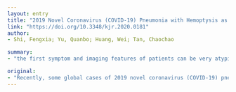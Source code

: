 ```yaml
---
layout: entry
title: "2019 Novel Coronavirus (COVID-19) Pneumonia with Hemoptysis as the Initial Symptom: CT and Clinical Features"
link: "https://doi.org/10.3348/kjr.2020.0181"
author:
- Shi, Fengxia; Yu, Quanbo; Huang, Wei; Tan, Chaochao

summary:
- "the first symptom and imaging features of patients can be very atypical and early diagnosis of COVID-19 infections remains a challenge. It would aid radiologists and clinicians to be aware of the early symptom of the disease and contribute to the prevention of infected patients being missed. Some cases have been caused by second- or third-generation transmission of the viral infection. This resulted in no traceable epidemiological history of the virus."

original:
- "Recently, some global cases of 2019 novel coronavirus (COVID-19) pneumonia have been caused by second- or third-generation transmission of the viral infection, resulting in no traceable epidemiological history. Owing to the complications of COVID-19 pneumonia, the first symptom and imaging features of patients can be very atypical and early diagnosis of COVID-19 infections remains a challenge. It would aid radiologists and clinicians to be aware of the early atypical symptom and imaging features of the disease and contribute to the prevention of infected patients being missed."
---
```


